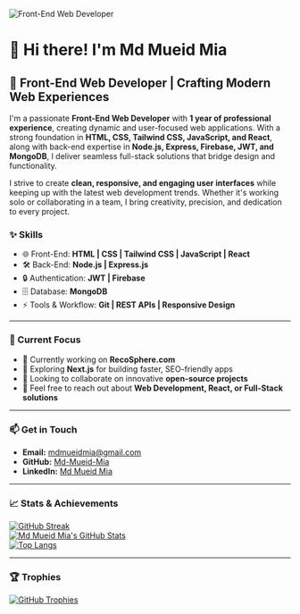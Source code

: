![Front-End Web Developer]([https://scontent.fjsr17-1.fna.fbcdn.net/v/t39.30808-6/471546819_2584270808435736_2274969574795758737_n.jpg?stp=dst-jpg_s960x960_tt6&_nc_cat=104&ccb=1-7&_nc_sid=127cfc&_nc_eui2=AeHOm5p-MKE5j2CmmrDaR_pAzeXXOmEilbfN5dc6YSKVt1I4tkCDXXsG_DpQtWPCI2cdI4aylJJOasVHOWjv2Ru_&_nc_ohc=Cttxd8903OAQ7kNvgGxamFq&_nc_zt=23&_nc_ht=scontent.fjsr17-1.fna&_nc_gid=AD7ZSF557wr_M6dG6_uVNJA&oh=00_AYAivH2_jlxXIoF6RFexlcbbbLJHrNyqxAfIpeMMb7lt2Q&oe=67735EA4](https://www.facebook.com/photo/?fbid=2584270801769070&set=a.835035476692620&__cft__[0]=AZU2PxdlEaE3Z4Y_PZeUJgF7jI1tOFF01wGYhJjNKixNXNtsTHLbZHJMcbVV03-VLN6SE6gfKJS4Yv9_0an5PiR1hzsXcdRl7VLvWeFPkkBB5LJ14fL8DYE6YCgzu2CuyFf33jlwBYgXNx90kPtBwyY4i0V5PAnCoxxMuJdawyLfqQ&__tn__=EH-R))

# 👋 Hi there! I'm **Md Mueid Mia**  
## 🚀 Front-End Web Developer | Crafting Modern Web Experiences  

I'm a passionate **Front-End Web Developer** with **1 year of professional experience**, creating dynamic and user-focused web applications. With a strong foundation in **HTML, CSS, Tailwind CSS, JavaScript, and React**, along with back-end expertise in **Node.js, Express, Firebase, JWT, and MongoDB**, I deliver seamless full-stack solutions that bridge design and functionality.  

I strive to create **clean, responsive, and engaging user interfaces** while keeping up with the latest web development trends. Whether it's working solo or collaborating in a team, I bring creativity, precision, and dedication to every project.  

### **✨ Skills**  
- 🌐 Front-End: **HTML | CSS | Tailwind CSS | JavaScript | React**  
- 🛠️ Back-End: **Node.js | Express.js**  
- 🔒 Authentication: **JWT | Firebase**  
- 🗄️ Database: **MongoDB**  
- ⚡ Tools & Workflow: **Git | REST APIs | Responsive Design**  

---

### **🌟 Current Focus**  
- 🔭 Currently working on **RecoSphere.com**  
- 🌱 Exploring **Next.js** for building faster, SEO-friendly apps  
- 👯 Looking to collaborate on innovative **open-source projects**  
- 💬 Feel free to reach out about **Web Development, React, or Full-Stack solutions**  

---

### 📫 **Get in Touch**  
- **Email:** mdmueidmia@gmail.com  
- **GitHub:** [Md-Mueid-Mia](https://github.com/Md-Mueid-Mia)  
- **LinkedIn:** [Md Mueid Mia](https://www.linkedin.com/in/md-mueid-mia-7a4287254/)  

---

### **📈 Stats & Achievements**  
[![GitHub Streak](https://streak-stats.demolab.com/?user=Md-Mueid-Mia&theme=radical)](https://git.io/streak-stats)  
[![Md Mueid Mia's GitHub Stats](https://github-readme-stats.vercel.app/api?username=Md-Mueid-Mia&show_icons=true&theme=radical)](https://github.com/anuraghazra/github-readme-stats)  
[![Top Langs](https://github-readme-stats.vercel.app/api/top-langs/?username=Md-Mueid-Mia&layout=compact&theme=radical)](https://github.com/anuraghazra/github-readme-stats)  

---

### 🏆 **Trophies**  
[![GitHub Trophies](https://github-profile-trophy.vercel.app/?username=Md-Mueid-Mia&theme=radical)](https://github.com/ryo-ma/github-profile-trophy)  
